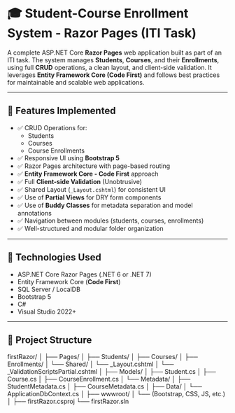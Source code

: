 # 🎓 Student-Course Enrollment System - Razor Pages (ITI Task)

A complete ASP.NET Core **Razor Pages** web application built as part of an ITI task. The system manages **Students**, **Courses**, and their **Enrollments**, using full **CRUD** operations, a clean layout, and client-side validation. It leverages **Entity Framework Core (Code First)** and follows best practices for maintainable and scalable web applications.

---

## 🚀 Features Implemented

- ✅ CRUD Operations for:
  - Students
  - Courses
  - Course Enrollments
- ✅ Responsive UI using **Bootstrap 5**
- ✅ Razor Pages architecture with page-based routing
- ✅ **Entity Framework Core - Code First** approach
- ✅ Full **Client-side Validation** (Unobtrusive)
- ✅ Shared Layout (`_Layout.cshtml`) for consistent UI
- ✅ Use of **Partial Views** for DRY form components
- ✅ Use of **Buddy Classes** for metadata separation and model annotations
- ✅ Navigation between modules (students, courses, enrollments)
- ✅ Well-structured and modular folder organization

---

## 🧱 Technologies Used

- ASP.NET Core Razor Pages (.NET 6 or .NET 7)
- Entity Framework Core (**Code First**)
- SQL Server / LocalDB
- Bootstrap 5
- C#
- Visual Studio 2022+

---

## 📂 Project Structure
firstRazor/
│
├── Pages/
│ ├── Students/
│ ├── Courses/
│ ├── Enrollments/
│ └── Shared/
│ └── _Layout.cshtml
│ └── _ValidationScriptsPartial.cshtml
│
├── Models/
│ ├── Student.cs
│ ├── Course.cs
│ ├── CourseEnrollment.cs
│ └── Metadata/
│ ├── StudentMetadata.cs
│ ├── CourseMetadata.cs
│
├── Data/
│ └── ApplicationDbContext.cs
│
├── wwwroot/
│ └── (Bootstrap, CSS, JS, etc.)
│
├── firstRazor.csproj
└── firstRazor.sln



